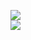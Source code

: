 [![](https://img.shields.io/badge/Made%20With-Github%20Spray-lightgrey.svg?style=for-the-badge&logo=github)](https://github.com/Annihil/github-spray#2427)  
[![](https://i.imgur.com/2DrTn0Z.gif)](https://github.com/Annihil/github-spray)